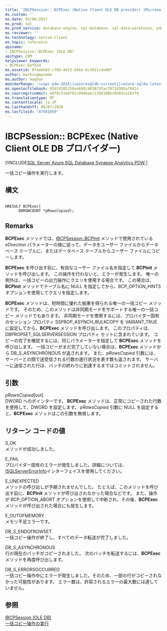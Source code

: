 ```yaml
---
title: 'IBCPSession:: BCPExec (Native Client OLE DB provider) |Microsoft Docs'
ms.custom: ''
ms.date: 03/06/2017
ms.prod: sql
ms.prod_service: database-engine, sql-database, sql-data-warehouse, pdw
ms.reviewer: ''
ms.technology: native-client
ms.topic: reference
apiname:
- IBCPSession::BCPExec (OLE DB)
apitype: COM
helpviewer_keywords:
- BCPExec method
ms.assetid: 0f4ebb63-cf03-4e53-846e-6c3021cde007
author: markingmyname
ms.author: maghan
monikerRange: '>=aps-pdw-2016||=azuresqldb-current||=azure-sqldw-latest||>=sql-server-2016||=sqlallproducts-allversions||>=sql-server-linux-2017||=azuresqldb-mi-current'
ms.openlocfilehash: 93dfd105156ea600c483873facf0714365af841c
ms.sourcegitcommit: e8f6c51d4702c0046aec1394109bc0503ca182f0
ms.translationtype: MT
ms.contentlocale: ja-JP
ms.lasthandoff: 08/07/2020
ms.locfileid: "87941059"
---
```

# <a name="ibcpsessionbcpexec-native-client-ole-db-provider"></a>IBCPSession:: BCPExec (Native Client OLE DB プロバイダー)
[!INCLUDE[SQL Server Azure SQL Database Synapse Analytics PDW ](../../includes/applies-to-version/sql-asdb-asdbmi-asa-pdw.md)]

  一括コピー操作を実行します。  
  
## <a name="syntax"></a>構文  
  
```  
  
HRESULT BCPExec(   
      DBROWCOUNT *pRowsCopied);  
```  
  
## <a name="remarks"></a>Remarks  
 **BCPExec** メソッドでは、[IBCPSession::BCPInit](../../relational-databases/native-client-ole-db-interfaces/ibcpsession-bcpinit-ole-db.md) メソッドで使用されている *eDirection* パラメーターの値に従って、データをユーザー ファイルからデータベース テーブルに、またはデータベース テーブルからユーザー ファイルにコピーします。  
  
 **BCPExec** を呼び出す前に、有効なユーザー ファイル名を指定して **BCPInit** メソッドを呼び出します。 この操作を行わないと、エラーが発生します。 唯一の例外は、一括コピーの出力操作にクエリを使用する場合です。 この場合は、**BCPInit** メソッドでテーブル名に NULL を指定してから、BCP_OPTION_HINTS オプションを使用してクエリを指定します。  
  
 **BCPExec** メソッドは、短時間に優れた結果を得られる唯一の一括コピー メソッドです。 そのため、このメソッドは非同期モードをサポートする唯一の一括コピー メソッドでもあります。 非同期モードを使用するには、プロバイダー固有のセッション プロパティ SSPROP_ASYNCH_BULKCOPY を VARIANT_TRUE に設定してから、**BCPExec** メソッドを呼び出します。 このプロパティは、DBPROPSET_SQLSERVERSESSION プロパティ セットに含まれています。 コピーの完了を確認するには、同じパラメーターを指定して **BCPExec** メソッドを呼び出します。 一括コピーがまだ完了していない場合は、**BCPExec** メソッドから DB_S_ASYNCHRONOUS が返されます。 また、*pRowsCopied* 引数には、サーバーとの間で送受信される行数の進行状況を表す数も返されます。 サーバーに送信された行は、バッチの終わりに到達するまではコミットされません。  
  
## <a name="arguments"></a>引数  
 *pRowsCopied*[out]  
 DWORD へのポインターです。 **BCPExec** メソッドは、正常にコピーされた行数を使用して、DWORD を設定します。 *pRowsCopied* 引数に NULL を設定すると、**BCPExec** メソッドはこの引数を無視します。  
  
## <a name="return-code-values"></a>リターン コードの値  
 S_OK  
 メソッドが成功しました。  
  
 E_FAIL  
 プロバイダー固有のエラーが発生しました。詳細については、 [ISQLServerErrorInfo](https://docs.microsoft.com/sql/connect/oledb/ole-db-interfaces/isqlservererrorinfo-geterrorinfo-ole-db?view=sql-server-ver15)インターフェイスを使用してください。  
  
 E_UNEXPECTED  
 メソッドの呼び出しが予期されませんでした。 たとえば、このメソッドを呼び出す前に、**BCPInit** メソッドが呼び出されなかった場合などです。 また、操作が BCP_OPTION_ABORT オプションを使用して中断され、その後、**BCPExec** メソッドが呼び出された場合にも発生します。  
  
 E_OUTOFMEMORY  
 メモリ不足エラーです。  
  
 DB_S_ENDOFROWSET  
 一括コピー操作が終了し、すべてのデータ転送が完了しました。  
  
 DB_S_ASYNCHRONOUS  
 行の現在のバッチがコピーされました。 次のバッチを転送するには、**BCPExec** メソッドを再度呼び出します。  
  
 DB_S_ERRORSOCCURRED  
 一括コピー操作中にエラーが発生しました。そのため、一部の行がコピーされなかった可能性があります。 エラー数は、許容されるエラーの最大数には達していません。  
  
## <a name="see-also"></a>参照  
 [IBCPSession &#40;OLE DB&#41;](../../relational-databases/native-client-ole-db-interfaces/ibcpsession-ole-db.md)   
 [一括コピー操作の実行](../../relational-databases/native-client/features/performing-bulk-copy-operations.md)  
  
  
